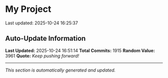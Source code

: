 # My Project


Last updated: 2025-10-24 16:25:37


































































































































































































































































































































































































































































































































































































































































































































































































































































































































































































































































































































































































































































































































































































































































































































































































































































































































































































































































































































































































































































































































































































































































































































































































## Auto-Update Information

**Last Updated:** 2025-10-24 16:51:14
**Total Commits:** 1915
**Random Value:** 3961
**Quote:** _Keep pushing forward!_

---
_This section is automatically generated and updated._